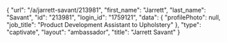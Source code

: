 {
    "url": "\/a\/jarrett-savant\/213981",
    "first_name": "Jarrett",
    "last_name": "Savant",
    "id": "213981",
    "login_id": "1759121",
    "data": {
        "profilePhoto": null,
        "job_title": "Product Development Assistant to Upholstery"
    },
    "type": "captivate",
    "layout": "ambassador",
    "title": "Jarrett Savant"
}